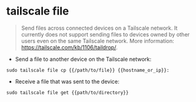 # tailscale file

> Send files across connected devices on a Tailscale network.
> It currently does not support sending files to devices owned by other users even on the same Tailscale network.
> More information: <https://tailscale.com/kb/1106/taildrop/>.

- Send a file to another device on the Tailscale network:

`sudo tailscale file cp {{/path/to/file}} {{hostname_or_ip}}:`

- Receive a file that was sent to the device:

`sudo tailscale file get {{path/to/directory}}`
